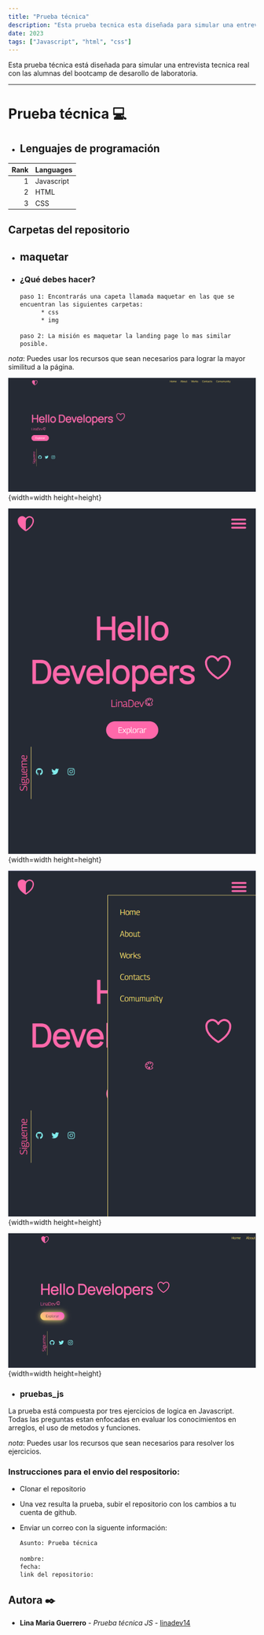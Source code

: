 ```yaml
---
title: "Prueba técnica"
description: "Esta prueba tecnica esta diseñada para simular una entrevista tecnica real con las alumnas del bootcamp de desarollo de laboratoria"
date: 2023
tags: ["Javascript", "html", "css"]
---
```

Esta prueba técnica está diseñada para simular una entrevista tecnica real con las alumnas del bootcamp de desarollo de laboratoria.

---
# Prueba técnica 💻

- ## Lenguajes de programación

| Rank | Languages |
|-----:|-----------|
|     1| Javascript|
|     2| HTML      |
|     3| CSS       |

## Carpetas del repositorio

* ## maquetar
- ### ¿Qué debes hacer?

      paso 1: Encontrarás una capeta llamada maquetar en las que se encuentran las siguientes carpetas:
            * css 
            * img

      paso 2: La misión es maquetar la landing page lo mas similar posible.

_nota_: Puedes usar los recursos que sean necesarios para lograr la mayor similitud a la página. 


![Cara 1](./prueba_maquetar/img/img_1.png){width=width height=height}

![Cara 2](./prueba_maquetar/img/img_2.png){width=width height=height}

![Cara 3](./prueba_maquetar/img/img_3.png){width=width height=height}

![Cara 4](./prueba_maquetar/img/img_4.png){width=width height=height}

* ### pruebas_js

La prueba está compuesta por tres ejercicios de logica en Javascript. Todas las preguntas estan enfocadas en evaluar los conocimientos en arreglos, el uso de metodos y funciones.

_nota_: Puedes usar los recursos que sean necesarios para resolver los ejercicios.

### Instrucciones para el envio del respositorio:

- Clonar el repositorio
- Una vez resulta la prueba, subir el repositorio con los cambios a tu cuenta de github.
- Enviar un correo con la siguente información:

      Asunto: Prueba técnica

      nombre:
      fecha:
      link del repositorio:

## Autora ✒️
* **Lina Maria Guerrero** - *Prueba técnica JS* - [linadev14](https://github.com/LinaDev14)


